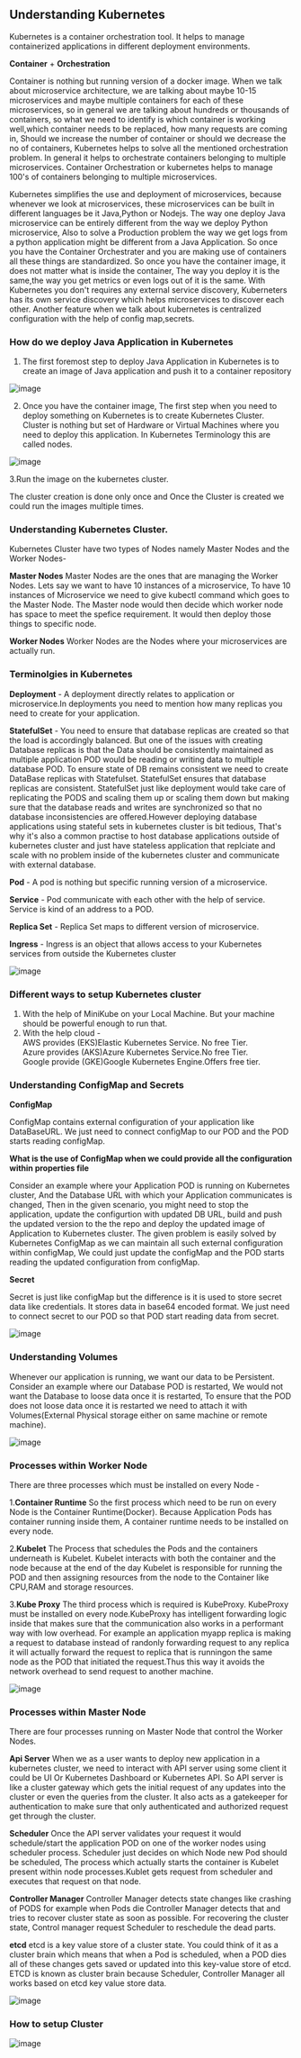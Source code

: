 ## Understanding Kubernetes

Kubernetes is a container orchestration tool. It helps to manage containerized applications in different deployment environments.

**Container** + **Orchestration**

Container is nothing but running version of a docker image. When we talk about microservice architecture, we are talking about maybe 10-15 microservices and maybe multiple containers for each of these microservices, so in general we are talking about hundreds or thousands of containers, so what we need to identify is which container is working well,which container needs to be replaced, how many requests are coming in, Should we increase the number of container or should we decrease the no of containers, Kubernetes helps to solve all the mentioned orchestration problem. In general it helps to orchestrate containers belonging to multiple microservices.
Container Orchestration or kubernetes helps to manage 100's of containers belonging to multiple microservices.

Kubernetes simplifies the use and deployment of microservices, because whenever we look at microservices, these microservices can be built in different languages be it Java,Python or Nodejs. The way one deploy Java microservice can be entirely different from the way we deploy Python microservice, Also to solve a Production problem the way we get logs from a python application might be different from a Java Application. So once you have the Container Orchestrater and you are making use of containers all these things are standardized. So once you have the container image, it does not matter what is inside the container, The way you deploy it is the same,the way you get metrics or even logs out of it is the same. With Kubernetes you don't requires any external service discovery, Kuberneters has its own service discovery which helps microservices to discover each other. Another feature when we talk about kubernetes is centralized configuration with the help of config map,secrets.

### How do we deploy Java Application in Kubernetes

1. The first foremost step to deploy Java Application in Kubernetes is to create an image of Java application and push it to a container repository

![image](https://user-images.githubusercontent.com/52998083/221773863-9cb3b258-c418-4f8c-b569-9866ffce3fb7.png)

2. Once you have the container image, The first step when you need to deploy something on Kubernetes is to create Kubernetes Cluster. Cluster is nothing but set of Hardware or Virtual Machines where you need to deploy this application. In Kubernetes Terminology this are called nodes.

![image](https://user-images.githubusercontent.com/52998083/221774794-e2159cf1-4581-48e9-a8b2-a472034254eb.png)

3.Run the image on the kubernetes cluster.


The cluster creation is done only once and Once the Cluster is created we could run the images multiple times.

### Understanding Kubernetes Cluster.

Kubernetes Cluster have two types of Nodes namely Master Nodes and the Worker Nodes-

**Master Nodes**
Master Nodes are the ones that are managing the Worker Nodes. Lets say we want to have 10 instances of a microservice, To have 10 instances of Microservice we need to give kubectl command which goes to the Master Node. The Master node would then decide which worker node has space to meet the spefice requirement. It would then deploy those things to specific node.

**Worker Nodes**
Worker Nodes are the Nodes where your microservices are actually run.

### Terminolgies in Kubernetes

**Deployment**  -  A deployment directly relates to application or microservice.In deployments you need to mention how many replicas you need to create for your application. 

**StatefulSet** - You need to ensure that database replicas are created so that the load is accordingly balanced. But one of the issues with creating Database replicas is that the Data should be consistently maintained as multiple application POD would be reading or writing data to multiple database POD. To ensure state of 
DB remains consistent we need to create DataBase replicas with Statefulset. StatefulSet ensures that database replicas are consistent. StatefulSet just like deployment would take care of replicating the PODS and scaling them up or scaling them down but making sure that the database reads and writes are synchronized so that no database inconsistencies are offered.However deploying database applications using stateful sets in kubernetes cluster is bit tedious, That's why it's also a common practise to host database applications outside of kubernetes cluster and just have stateless application that replciate and scale with no problem inside of the kubernetes cluster and communicate with external database.

**Pod** - A pod is nothing but specific running version of a microservice.

**Service** - Pod communicate with each other with the help of service. Service is kind of an address to a POD.

**Replica Set** - Replica Set maps to different version of microservice.

**Ingress** - Ingress is an object that allows access to your Kubernetes services from outside the Kubernetes cluster

![image](https://user-images.githubusercontent.com/52998083/222094137-dc1f070c-7c61-438c-90d7-f61189df8942.png)


### Different ways to setup Kubernetes cluster

1. With the help of MiniKube on your Local Machine. But your machine should be powerful enough to run that.
2. With the help cloud -</br>
     AWS provides (EKS)Elastic Kubernetes Service. No free Tier.</br>
     Azure provides (AKS)Azure Kubernetes Service.No free Tier.</br>
     Google provide (GKE)Google Kubernetes Engine.Offers free tier.</br>
     
### Understanding ConfigMap and Secrets

**ConfigMap** </br>

ConfigMap contains external configuration of your application like DataBaseURL. We just need to connect configMap to our POD and the POD starts reading configMap.

**What is the use of ConfigMap when we could provide all the configuration within properties file**

Consider an example where your Application POD is running on Kubernetes cluster, And the Database URL with which your Application communicates is changed, Then  in the given scenario, you might need to stop the application, update the configurtion with updated DB URL, build and push the updated version to the the repo and deploy the updated image of Application to Kubernetes cluster. The given problem is easily solved by Kubernetes ConfigMap as we can maintain all such external configuration within configMap, We could just update the configMap and the POD starts reading the updated configuration from configMap.


**Secret**

Secret is just like configMap but the difference is it is used to store secret data like credentials. It stores data in base64 encoded format. We just need to connect secret to our POD so that POD start reading data from secret.

![image](https://user-images.githubusercontent.com/52998083/222098488-20a6f73c-9ddc-4bd2-bac3-683ddb508329.png)


### Understanding Volumes

Whenever our application is running, we want our data to be Persistent. Consider an example where our Database POD is restarted, We would not want the Database to loose data once it is restarted, To ensure that the POD does not loose data once it is restarted we need to attach it with Volumes(External Physical storage either on same machine or remote machine).

![image](https://user-images.githubusercontent.com/52998083/222099429-bb84ca5a-c43e-4e5f-940a-18434996db5d.png)


### Processes within Worker Node

There are three processes which must be installed on every Node -</br>

1.**Container Runtime** So the first process which need to be run on every Node is the Container Runtime(Docker). Because Application Pods has container running inside them, A container runtime needs to be installed on every node.

2.**Kubelet** The Process that schedules the Pods and the containers underneath is Kubelet. Kubelet interacts with both the container and the node because at the end of the day Kubelet is responsible for running the POD and then assigning resources from the node to the Container like CPU,RAM and storage resources.

3.**Kube Proxy** The third process which is required is KubeProxy. KubeProxy must be installed on every node.KubeProxy has intelligent forwarding logic inside that makes sure that the communication also works in a performant way with low overhead. For example an application myapp replica is making a request to database instead of randonly forwarding request to any replica it will actually forward the request to replica that is runningon the same node as the POD that initiated the request.Thus this way 
it avoids the network overhead to send request to another machine.


![image](https://user-images.githubusercontent.com/52998083/222113199-ac19bb8e-1d83-40ce-b029-671b5a77cff0.png)


### Processes within Master Node

There are four processes running on Master Node that control the Worker Nodes.

**Api Server**  When we as a user wants to deploy new application in a kubernetes cluster, we need to interact with API server using some client it could be UI Or Kubernetes Dashboard or Kubernetes API. So API server is like a cluster gateway which gets the initial request of any updates into the cluster or even the queries from the cluster. It also acts as a gatekeeper for authentication to make sure that only authenticated and authorized request get through the cluster.

**Scheduler**  Once the API server validates your request it would schedule/start the application POD on one of the worker nodes using scheduler process. Scheduler just decides on which Node new Pod should be scheduled, The process which actually starts the container is Kubelet present within node processes.Kublet gets request from scheduler and executes that request on that node.

**Controller Manager**  Controller Manager detects state changes like crashing of PODS for example when Pods die Controller Manager detects that and tries to recover cluster state as soon as possible. For recovering the cluster state, Control manager request Scheduler to reschedule the dead parts.

**etcd**  etcd is a key value store of a cluster state. You could think of it as a cluster brain which means that when a Pod is scheduled, when a POD dies all of these changes gets saved or updated into this key-value store of etcd. ETCD is known as cluster brain because Scheduler, Controller Manager all works based on etcd key value store data.

![image](https://user-images.githubusercontent.com/52998083/222132608-813b95c1-22c7-4e10-a416-8aedbf387582.png)


### How to setup Cluster

![image](https://user-images.githubusercontent.com/52998083/222133406-b0fa77e9-9c5e-46f9-8fe8-fbdbbb8d57ac.png)

















     
     



